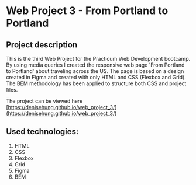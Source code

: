 # Web Project 3 - From Portland to Portland

## Project description

This is the third Web Project for the Practicum Web Development bootcamp. By using media queries I created the responsive web page 'From Portland to Portland' about traveling across the US. The page is based on a design created in Figma and created with only HTML and CSS (Flexbox and Grid). The BEM methodology has been applied to structure both CSS and project files.

The project can be viewed here [https://denisehung.github.io/web_project_3/](https://denisehung.github.io/web_project_3/)

## Used technologies:

1. HTML
2. CSS
3. Flexbox
4. Grid
5. Figma
6. BEM
